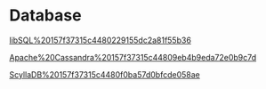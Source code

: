 # Database

[libSQL%20157f37315c4480229155dc2a81f55b36](libSQL%20157f37315c4480229155dc2a81f55b36)

[Apache%20Cassandra%20157f37315c44809eb4b9eda72e0b9c7d](Apache%20Cassandra%20157f37315c44809eb4b9eda72e0b9c7d)

[ScyllaDB%20157f37315c4480f0ba57d0bfcde058ae](ScyllaDB%20157f37315c4480f0ba57d0bfcde058ae)